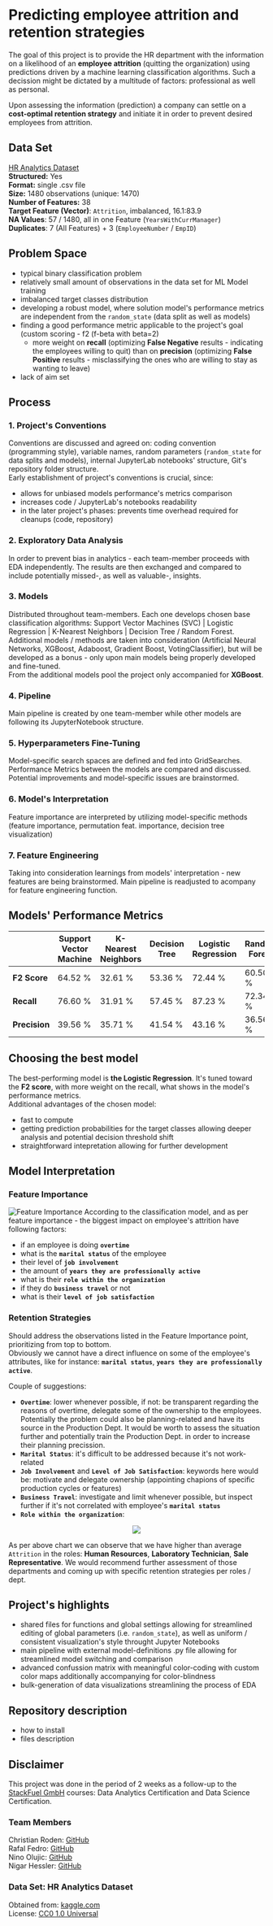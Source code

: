 # Predicting employee attrition and retention strategies
The goal of this project is to provide the HR department with the information on a likelihood of an **employee attrition** (quitting the organization) using predictions driven by a machine learning classification algorithms.
Such a decission might be dictated by a multitude of factors: professional as well as personal.

Upon assessing the information (prediction) a company can settle on a **cost-optimal retention strategy** and initiate it in order to prevent desired employees from attrition.

## Data Set

[HR Analytics Dataset](https://www.kaggle.com/datasets/saadharoon27/hr-analytics-dataset/data)\
**Structured:** Yes\
**Format:** single .csv file\
**Size:** 1480 observations (unique: 1470)\
**Number of Features:** 38\
**Target Feature (Vector)**: `Attrition`, imbalanced, 16.1:83.9\
**NA Values**: 57 / 1480, all in one Feature (`YearsWithCurrManager`)\
**Duplicates**: 7 (All Features) + 3 (`EmployeeNumber` / `EmpID`)

## Problem Space

- typical binary classification problem
- relatively small amount of observations in the data set for ML Model training
- imbalanced target classes distribution
- developing a robust model, where solution model's performance metrics are independent from the `random_state` (data split as well as models)
- finding a good performance metric applicable to the project's goal (custom scoring - f2 (f-beta with beta=2)
  - more weight on **recall** (optimizing **False Negative** results - indicating the employees willing to quit) than on **precision** (optimizing **False Positive** results - misclassifying the ones who are willing to stay as wanting to leave)
- lack of aim set

## Process

### 1. Project's Conventions
Conventions are discussed and agreed on: coding convention (programming style), variable names, random parameters (`random_state` for data splits and models), internal JupyterLab notebooks' structure, Git's repository folder structure.\
Early establishment of project's conventions is crucial, since:
- allows for unbiased models performance's metrics comparison
- increases code / JupyterLab's notebooks readability 
- in the later project's phases: prevents time overhead required for cleanups (code, repository)

### 2. Exploratory Data Analysis
In order to prevent bias in analytics - each team-member proceeds with EDA independently. The results are then exchanged and compared to include potentially missed-, as well as valuable-, insights.

### 3. Models
Distributed throughout team-members. Each one develops chosen base classification algorithms: Support Vector Machines (SVC) | Logistic Regression | K-Nearest Neighbors | Decision Tree / Random Forest.\
Additional models / methods are taken into consideration (Artificial Neural Networks, XGBoost, Adaboost, Gradient Boost, VotingClassifier), but will be developed as a bonus - only upon main models being properly developed and fine-tuned.\
From the additional models pool the project only accompanied for **XGBoost**.

### 4. Pipeline
Main pipeline is created by one team-member while other models are following its JupyterNotebook structure.

### 5. Hyperparameters Fine-Tuning
Model-specific search spaces are defined and fed into GridSearches. Performance Metrics between the models are compared and discussed. Potential improvements and model-specific issues are brainstormed.

### 6. Model's Interpretation
Feature importance are interpreted by utilizing model-specific methods (feature importance, permutation feat. importance, decision tree visualization)

### 7. Feature Engineering
Taking into consideration learnings from models' interpretation - new features are being brainstormed. Main pipeline is readjusted to acompany for feature engineering function.

## Models' Performance Metrics

|  | Support Vector Machine | K-Nearest Neighbors | Decision Tree | Logistic Regression | Random Forest | XGBoost |
| :--- | --- | --- | --- | --- | --- | --- |
| **F2 Score** | 64.52 % | 32.61 % | 53.36 % | 72.44 % | 60.50 % | 62.16 % |
| **Recall** | 76.60 % | 31.91 % | 57.45 % | 87.23 % | 72.34 % | 48.94 % |
| **Precision** | 39.56 % | 35.71 % | 41.54 % | 43.16 % | 36.56 % | 85.19 % |

## Choosing the best model

The best-performing model is **the Logistic Regression**. It's tuned toward the **F2 score**, with more weight on the recall, what shows in the model's performance metrics.\
Additional advantages of the chosen model:

- fast to compute
- getting prediction probabilities for the target classes allowing deeper analysis and potential decision threshold shift
- straightforward intepretation allowing for further development

## Model Interpretation

### Feature Importance
![Feature Importance](/Images/feature_importance.png)
According to the classification model, and as per feature importance - the biggest impact on employee's attrition have following factors:

- if an employee is doing **`overtime`**
- what is the **`marital status`** of the employee
- their level of **`job involvement`**
- the amount of **`years they are professionally active`**
- what is their **`role within the organization`**
- if they do **`business travel`** or not
- what is their **`level of job satisfaction`**

### Retention Strategies

Should address the observations listed in the Feature Importance point, prioritizing from top to bottom.\
Obviously we cannot have a direct influence on some of the employee's attributes, like for instance: **`marital status`**, **`years they are professionally active`**.

Couple of suggestions:

- **`Overtime`**: lower whenever possible, if not: be transparent regarding the reasons of overtime, delegate some of the ownership to the employees. Potentially the problem could also be planning-related and have its source in the Production Dept. It would be worth to assess the situation further and potentially train the Production Dept. in order to increase their planning precission.
- **`Marital Status`**: it's difficult to be addressed because it's not work-related
- **`Job Involvement`** and **`Level of Job Satisfaction`**: keywords here would be: motivate and delegate ownership (appointing chapions of specific production cycles or features)
- **`Business Travel`**: investigate and limit whenever possible, but inspect further if it's not correlated with employee's **`marital status`**
- **`Role within the organization`**:
<p align="center">
<img src="/Images/attrition_JobRole.png" />
</p>

As per above chart we can observe that we have higher than average `Attrition` in the roles: **Human Resources**, **Laboratory Technician**, **Sale Representative**. We would recommend further assessment of those departments and coming up with specific retention strategies per roles / dept.

## Project's highlights
- shared files for functions and global settings allowing for streamlined editing of global parameters (i.e. `random_state`), as well as uniform / consistent visualization's style throught Jupyter Notebooks
- main pipeline with external model-definitions .py file allowing for streamlined model switching and comparison
- advanced confussion matrix with meaningful color-coding with custom color maps additionally accompanying for color-blindness
- bulk-generation of data visualizations streamlining the process of EDA 

## Repository description
- how to install
- files description

## Disclaimer
This project was done in the period of 2 weeks as a follow-up to the [StackFuel GmbH](https://stackfuel.com/en/) courses: Data Analytics Certification and Data Science Certification.

### Team Members
Christian Roden: [GitHub](https://github.com/christianroden)\
Rafal Fedro: [GitHub](https://github.com/RafalFedro)\
Nino Olujic: [GitHub](https://github.com/Niprogram)\
Nigar Hessler: [GitHub](https://github.com/Nigar-Hessler)

### Data Set: HR Analytics Dataset
Obtained from: [kaggle.com](https://www.kaggle.com/datasets/saadharoon27/hr-analytics-dataset/data)\
License: [CC0 1.0 Universal](https://creativecommons.org/publicdomain/zero/1.0/)
